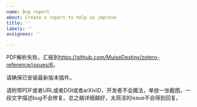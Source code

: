 ```yaml
---
name: Bug report
about: Create a report to help us improve
title: ''
labels: ''
assignees: ''

---
```


PDF解析失败，汇报到<https://github.com/MuiseDestiny/zotero-reference/issues/6>。

请确保已安装最新版本插件。

请附带PDF或者URL或者DOI或者arXivID，开发者不会魔法，单放一张截图，一段文字描述bug不会修复。总之越详细越好，太简洁的issue不会得到回复。
